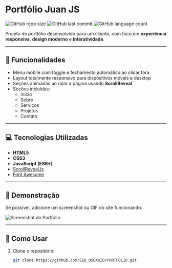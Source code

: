 # Portfólio Juan JS

![GitHub repo size](https://img.shields.io/github/repo-size/SEU_USUARIO/PORTFOLIO)
![GitHub last commit](https://img.shields.io/github/last-commit/SEU_USUARIO/PORTFOLIO)
![GitHub language count](https://img.shields.io/github/languages/count/SEU_USUARIO/PORTFOLIO)

Projeto de portfólio desenvolvido para um cliente, com foco em **experiência responsiva**, **design moderno** e **interatividade**.

---

## 🌟 Funcionalidades

- Menu mobile com toggle e fechamento automático ao clicar fora
- Layout totalmente responsivo para dispositivos móveis e desktop
- Seções animadas ao rolar a página usando **ScrollReveal**
- Seções incluídas:
  - Início
  - Sobre
  - Serviços
  - Projetos
  - Contato

---

## 💻 Tecnologias Utilizadas

- **HTML5**
- **CSS3**
- **JavaScript (ES6+)**
- [ScrollReveal.js](https://scrollrevealjs.org/)
- [Font Awesome](https://fontawesome.com/)

---

## 🚀 Demonstração

Se possível, adicione um screenshot ou GIF do site funcionando:

![Screenshot do Portfólio](caminho/para/screenshot.png)

---

## 📂 Como Usar

1. Clone o repositório:
   ```bash
   git clone https://github.com/SEU_USUARIO/PORTFOLIO.git
